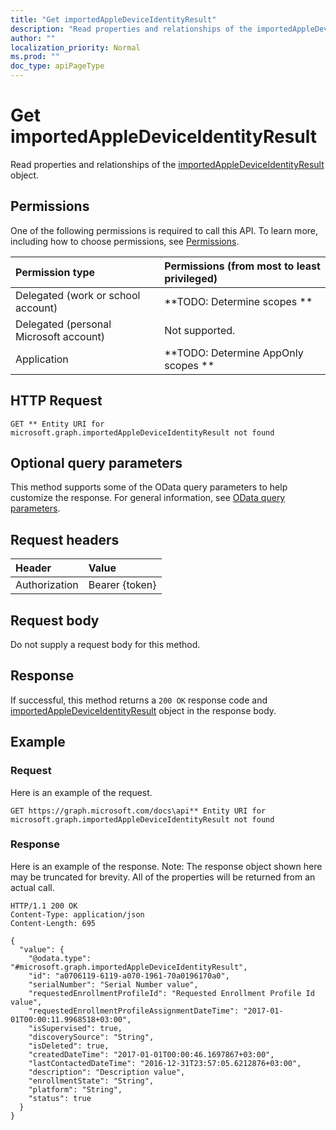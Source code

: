 ```yaml
---
title: "Get importedAppleDeviceIdentityResult"
description: "Read properties and relationships of the importedAppleDeviceIdentityResult object."
author: ""
localization_priority: Normal
ms.prod: ""
doc_type: apiPageType
---
```


# Get importedAppleDeviceIdentityResult

Read properties and relationships of the [importedAppleDeviceIdentityResult](../resources/importedappledeviceidentityresult.md) object.

## Permissions
One of the following permissions is required to call this API. To learn more, including how to choose permissions, see [Permissions](/concepts/permissions-reference.md).

|Permission type|Permissions (from most to least privileged)|
|:---|:---|
|Delegated (work or school account)|**TODO: Determine scopes **|
|Delegated (personal Microsoft account)|Not supported.|
|Application|**TODO: Determine AppOnly scopes **|

## HTTP Request
<!-- {
  "blockType": "ignored"
}
-->
``` http
GET ** Entity URI for microsoft.graph.importedAppleDeviceIdentityResult not found
```

## Optional query parameters
This method supports some of the OData query parameters to help customize the response. For general information, see [OData query parameters](/graph/query-parameters).

## Request headers
|Header|Value|
|:---|:---|
|Authorization|Bearer {token}|

## Request body
Do not supply a request body for this method.

## Response
If successful, this method returns a `200 OK` response code and [importedAppleDeviceIdentityResult](../resources/importedappledeviceidentityresult.md) object in the response body.

## Example

### Request
Here is an example of the request.
<!-- {
  "blockType": "request",
  "name": "get_importedappledeviceidentityresult"
}
-->
``` http
GET https://graph.microsoft.com/docs\api** Entity URI for microsoft.graph.importedAppleDeviceIdentityResult not found
```

### Response
Here is an example of the response. Note: The response object shown here may be truncated for brevity. All of the properties will be returned from an actual call.
<!-- {
  "blockType": "response",
  "truncated": true,
  "@odata.type": "microsoft.graph.importedAppleDeviceIdentityResult"
}
-->
``` http
HTTP/1.1 200 OK
Content-Type: application/json
Content-Length: 695

{
  "value": {
    "@odata.type": "#microsoft.graph.importedAppleDeviceIdentityResult",
    "id": "a0706119-6119-a070-1961-70a0196170a0",
    "serialNumber": "Serial Number value",
    "requestedEnrollmentProfileId": "Requested Enrollment Profile Id value",
    "requestedEnrollmentProfileAssignmentDateTime": "2017-01-01T00:00:11.9968518+03:00",
    "isSupervised": true,
    "discoverySource": "String",
    "isDeleted": true,
    "createdDateTime": "2017-01-01T00:00:46.1697867+03:00",
    "lastContactedDateTime": "2016-12-31T23:57:05.6212876+03:00",
    "description": "Description value",
    "enrollmentState": "String",
    "platform": "String",
    "status": true
  }
}
```

